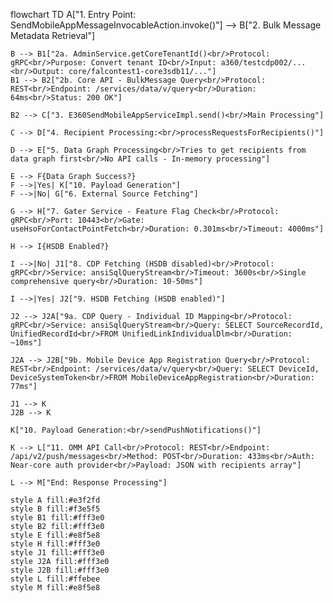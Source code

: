 flowchart TD
    A["1. Entry Point:<br/>SendMobileAppMessageInvocableAction.invoke()"] --> B["2. Bulk Message Metadata Retrieval"]
    
    B --> B1["2a. AdminService.getCoreTenantId()<br/>Protocol: gRPC<br/>Purpose: Convert tenant ID<br/>Input: a360/testcdp002/...<br/>Output: core/falcontest1-core3sdb11/..."]
    B1 --> B2["2b. Core API - BulkMessage Query<br/>Protocol: REST<br/>Endpoint: /services/data/v/query<br/>Duration: 64ms<br/>Status: 200 OK"]
    
    B2 --> C["3. E360SendMobileAppServiceImpl.send()<br/>Main Processing"]
    
    C --> D["4. Recipient Processing:<br/>processRequestsForRecipients()"]
    
    D --> E["5. Data Graph Processing<br/>Tries to get recipients from data graph first<br/>No API calls - In-memory processing"]
    
    E --> F{Data Graph Success?}
    F -->|Yes| K["10. Payload Generation"]
    F -->|No| G["6. External Source Fetching"]
    
    G --> H["7. Gater Service - Feature Flag Check<br/>Protocol: gRPC<br/>Port: 10443<br/>Gate: useHsoForContactPointFetch<br/>Duration: 0.301ms<br/>Timeout: 4000ms"]
    
    H --> I{HSDB Enabled?}
    
    I -->|No| J1["8. CDP Fetching (HSDB disabled)<br/>Protocol: gRPC<br/>Service: ansiSqlQueryStream<br/>Timeout: 3600s<br/>Single comprehensive query<br/>Duration: 10-50ms"]
    
    I -->|Yes| J2["9. HSDB Fetching (HSDB enabled)"]
    
    J2 --> J2A["9a. CDP Query - Individual ID Mapping<br/>Protocol: gRPC<br/>Service: ansiSqlQueryStream<br/>Query: SELECT SourceRecordId, UnifiedRecordId<br/>FROM UnifiedLinkIndividualDlm<br/>Duration: ~10ms"]
    
    J2A --> J2B["9b. Mobile Device App Registration Query<br/>Protocol: REST<br/>Endpoint: /services/data/v/query<br/>Query: SELECT DeviceId, DeviceSystemToken<br/>FROM MobileDeviceAppRegistration<br/>Duration: 77ms"]
    
    J1 --> K
    J2B --> K
    
    K["10. Payload Generation:<br/>sendPushNotifications()"]
    
    K --> L["11. OMM API Call<br/>Protocol: REST<br/>Endpoint: /api/v2/push/messages<br/>Method: POST<br/>Duration: 433ms<br/>Auth: Near-core auth provider<br/>Payload: JSON with recipients array"]
    
    L --> M["End: Response Processing"]
    
    style A fill:#e3f2fd
    style B fill:#f3e5f5
    style B1 fill:#fff3e0
    style B2 fill:#fff3e0
    style E fill:#e8f5e8
    style H fill:#fff3e0
    style J1 fill:#fff3e0
    style J2A fill:#fff3e0
    style J2B fill:#fff3e0
    style L fill:#ffebee
    style M fill:#e8f5e8
